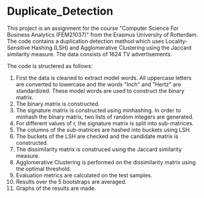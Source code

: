 # Duplicate_Detection

This project is an assignment for the course "Computer Science For Business Analytics (FEM21037)" from the Erasmus University of Rotterdam. The code contains a duplication detection method which uses Locality-Sensitive Hashing (LSH) and Agglomerative Clustering using the Jaccard similarity measure. The data consists of 1624 TV advertisements. 

The code is structered as follows:

1. First the data is cleaned to extract model words. All uppercase letters are converted to lowercase and the words "Inch" and "Hertz" are standardized. These model words are used to construct the binary matrix.
2. The binary matrix is constructed. 
3. The signature matrix is constructed using minhashing. In order to minhash the binary matrix, two lists of random integers are generated.
4. For different values of r, the signature matrix is split into sub-matrices.
5. The columns of the sub-matrices are hashed into buckets using LSH.
6. The buckets of the LSH are checked and the candidate matrix is constructed.
7. The dissimilarity matrix is construced using the Jaccard similarity measure. 
8. Agglomerative Clustering is performed on the dissimilarity matrix using the optimal threshold.
9. Evaluation metrics are calculated on the test samples. 
10. Results over the 5 bootstraps are averaged. 
11. Graphs of the results are made. 
